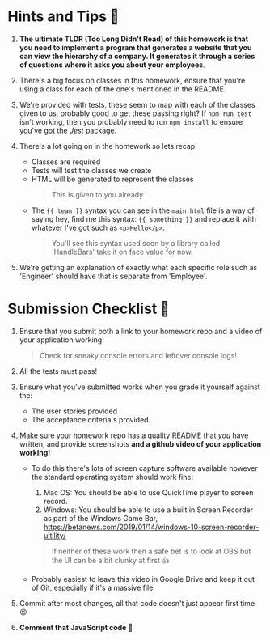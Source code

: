 # Hints and Tips :tada:

1. **The ultimate TLDR (Too Long Didn't Read) of this homework is that you need to implement a program that generates a website that you can view the hierarchy of a company. It generates it through a series of questions where it asks you about your employees**.

1. There's a big focus on classes in this homework, ensure that you're using a class for each of the one's mentioned in the README.

1. We're provided with tests, these seem to map with each of the classes given to us, probably good to get these passing right? If `npm run test` isn't working, then you probably need to run `npm install` to ensure you've got the _Jest_ package.

1. There's a lot going on in the homework so lets recap:

   - Classes are required
   - Tests will test the classes we create
   - HTML will be generated to represent the classes
     > This is given to you already
   - The `{{ team }}` syntax you can see in the `main.html` file is a way of saying hey, find me this syntax: `{{ something }}` and replace it with whatever I've got such as `<p>Hello</p>`.
     > You'll see this syntax used soon by a library called 'HandleBars' take it on face value for now.

1. We're getting an explanation of exactly what each specific role such as 'Engineer' should have that is separate from 'Employee'.

# Submission Checklist :rocket:

1. Ensure that you submit both a link to your homework repo and a video of your application working!

   > Check for sneaky console errors and leftover console logs!

1. All the tests must pass!

1. Ensure what you've submitted works when you grade it yourself against the:

   - The user stories provided
   - The acceptance criteria's provided.

1. Make sure your homework repo has a quality README that _you_ have written, and provide screenshots **and a github video of your application working!**

   - To do this there's lots of screen capture software available however the standard operating system should work fine:

     1. Mac OS: You should be able to use QuickTime player to screen record.
     1. Windows: You should be able to use a built in Screen Recorder as part of the Windows Game Bar, https://betanews.com/2019/01/14/windows-10-screen-recorder-ultility/

     > If neither of these work then a safe bet is to look at OBS but the UI can be a bit clunky at first :thumbsup:

   - Probably easiest to leave this video in Google Drive and keep it out of Git, especially if it's a massive file!

1. Commit after most changes, all that code doesn't just appear first time :wink:

1. **Comment that JavaScript code :pray:**
